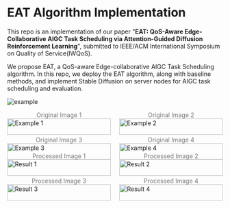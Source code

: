 # EAT Algorithm Implementation


This repo is an implementation of our paper "**EAT: QoS-Aware Edge-Collaborative AIGC Task Scheduling via Attention-Guided Diffusion Reinforcement Learning**", submitted to IEEE/ACM International Symposium on Quality of Service(IWQoS).

We propose EAT, a QoS-aware Edge-collaborative AIGC Task Scheduling algorithm. In this repo, we deploy the EAT algorithm, along with baseline methods, and implement Stable Diffusion on server nodes for AIGC task scheduling and evaluation.

![example](https://github.com/user-attachments/assets/268bdfa6-ebdf-4937-9056-9e77215a51eb)

<div style="display: flex; flex-wrap: wrap; gap: 20px; justify-content: center;">

<div style="flex: 1 0 22%; min-width: 200px;">
    <p style="color: #777; text-align: center; margin: 0;">Original Image 1</p>
    <img src="example/image1.jpg" alt="Example 1" style="width: 100%;">
</div>

<div style="flex: 1 0 22%; min-width: 200px;">
    <p style="color: #777; text-align: center; margin: 0;">Original Image 2</p>
    <img src="example/image2.jpg" alt="Example 2" style="width: 100%;">
</div>

<div style="flex: 1 0 22%; min-width: 200px;">
    <p style="color: #777; text-align: center; margin: 0;">Original Image 3</p>
    <img src="example/image3.jpg" alt="Example 3" style="width: 100%;">
</div>

<div style="flex: 1 0 22%; min-width: 200px;">
    <p style="color: #777; text-align: center; margin: 0;">Original Image 4</p>
    <img src="example/image4.jpg" alt="Example 4" style="width: 100%;">
</div>

</div>

<div style="display: flex; flex-wrap: wrap; gap: 20px; justify-content: center;">

<div style="flex: 1 0 22%; min-width: 200px;">
    <p style="color: #777; text-align: center; margin: 0;">Processed Image 1</p>
    <img src="example/result1.jpg" alt="Result 1" style="width: 100%;">
</div>

<div style="flex: 1 0 22%; min-width: 200px;">
    <p style="color: #777; text-align: center; margin: 0;">Processed Image 2</p>
    <img src="example/result2.jpg" alt="Result 2" style="width: 100%;">
</div>

<div style="flex: 1 0 22%; min-width: 200px;">
    <p style="color: #777; text-align: center; margin: 0;">Processed Image 3</p>
    <img src="example/result3.jpg" alt="Result 3" style="width: 100%;">
</div>

<div style="flex: 1 0 22%; min-width: 200px;">
    <p style="color: #777; text-align: center; margin: 0;">Processed Image 4</p>
    <img src="example/result4.jpg" alt="Result 4" style="width: 100%;">
</div>

</div>



